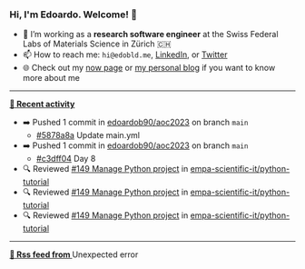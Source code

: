 ### Hi, I'm Edoardo. Welcome! 👋 

- 🔭 I’m working as a **research software engineer** at the Swiss Federal Labs of Materials Science in Zürich 🇨🇭
- 📫 How to reach me: `hi@edobld.me`, [LinkedIn](https://linkedin.com/in/edobld), or [Twitter](https://twitter.com/edobld)
- 🌐 Check out my [now page](https://edoardob.im/now) or [my personal blog](https://blog.edoardob.im) if you want to know more about me

---

**[📰 Recent activity](https://github.com/edoardob90)**
* ➡️ Pushed 1 commit in [edoardob90/aoc2023](https://github.com/edoardob90/aoc2023) on branch `main`
  * [#5878a8a](https://github.com/edoardob90/aoc2023/commit/5878a8a) Update main.yml
* ➡️ Pushed 1 commit in [edoardob90/aoc2023](https://github.com/edoardob90/aoc2023) on branch `main`
  * [#c3dff04](https://github.com/edoardob90/aoc2023/commit/c3dff04) Day 8
* 🔍 Reviewed [#149 Manage Python project](https://github.com/empa-scientific-it/python-tutorial/pull/149) in [empa-scientific-it/python-tutorial](https://github.com/empa-scientific-it/python-tutorial)
* 🔍 Reviewed [#149 Manage Python project](https://github.com/empa-scientific-it/python-tutorial/pull/149) in [empa-scientific-it/python-tutorial](https://github.com/empa-scientific-it/python-tutorial)
* 🔍 Reviewed [#149 Manage Python project](https://github.com/empa-scientific-it/python-tutorial/pull/149) in [empa-scientific-it/python-tutorial](https://github.com/empa-scientific-it/python-tutorial)


---

**[🗼 Rss feed from ]()**
Unexpected error
